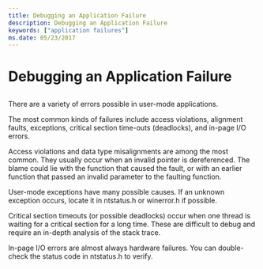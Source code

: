 ```yaml
---
title: Debugging an Application Failure
description: Debugging an Application Failure
keywords: ["application failures"]
ms.date: 05/23/2017
---
```


# Debugging an Application Failure


## <span id="ddk_debugging_an_application_failure_dbg"></span><span id="DDK_DEBUGGING_AN_APPLICATION_FAILURE_DBG"></span>


There are a variety of errors possible in user-mode applications.

The most common kinds of failures include access violations, alignment faults, exceptions, critical section time-outs (deadlocks), and in-page I/O errors.

Access violations and data type misalignments are among the most common. They usually occur when an invalid pointer is dereferenced. The blame could lie with the function that caused the fault, or with an earlier function that passed an invalid parameter to the faulting function.

User-mode exceptions have many possible causes. If an unknown exception occurs, locate it in ntstatus.h or winerror.h if possible.

Critical section timeouts (or possible deadlocks) occur when one thread is waiting for a critical section for a long time. These are difficult to debug and require an in-depth analysis of the stack trace.

In-page I/O errors are almost always hardware failures. You can double-check the status code in ntstatus.h to verify.

 

 





